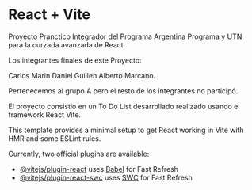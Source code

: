 # React + Vite

Proyecto Pranctico Integrador del Programa Argentina Programa y UTN para la curzada avanzada de React.

Los integrantes finales de este Proyecto:

Carlos Marin
Daniel Guillen
Alberto Marcano.

Pertenecemos al grupo A pero el resto de los integrantes no participó.

El proyecto consistio en un To Do List desarrollado realizado usando el framework React Vite.

This template provides a minimal setup to get React working in Vite with HMR and some ESLint rules.

Currently, two official plugins are available:

- [@vitejs/plugin-react](https://github.com/vitejs/vite-plugin-react/blob/main/packages/plugin-react/README.md) uses [Babel](https://babeljs.io/) for Fast Refresh
- [@vitejs/plugin-react-swc](https://github.com/vitejs/vite-plugin-react-swc) uses [SWC](https://swc.rs/) for Fast Refresh
